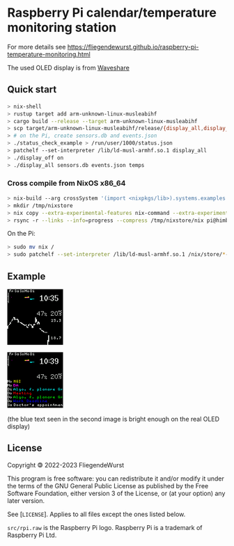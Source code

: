 # Raspberry Pi calendar/temperature monitoring station

For more details see https://fliegendewurst.github.io/raspberry-pi-temperature-monitoring.html

The used OLED display is from [Waveshare](https://www.waveshare.com/wiki/1.5inch_RGB_OLED_Module)

## Quick start

```bash
> nix-shell
> rustup target add arm-unknown-linux-musleabihf
> cargo build --release --target arm-unknown-linux-musleabihf
> scp target/arm-unknown-linux-musleabihf/release/{display_all,display_off,refresh_json,take_measurement,status_check_example} 'pi@raspberrypi:~'
> # on the Pi, create sensors.db and events.json
> ./status_check_example > /run/user/1000/status.json
> patchelf --set-interpreter /lib/ld-musl-armhf.so.1 display_all
> ./display_off on
> ./display_all sensors.db events.json temps
```

### Cross compile from NixOS x86_64

```bash
> nix-build --arg crossSystem '(import <nixpkgs/lib>).systems.examples.muslpi' -E 'with import <nixpkgs> {}; pkgsCross.muslpi.callPackage ./. { }'
> mkdir /tmp/nixstore
> nix copy --extra-experimental-features nix-command --extra-experimental-features flakes --no-check-sigs --to /tmp/nixstore $(readlink -f result)
> rsync -r --links --info=progress --compress /tmp/nixstore/nix pi@himbeere-null:~/
```

On the Pi:
```bash
> sudo mv nix /
> sudo patchelf --set-interpreter /lib/ld-musl-armhf.so.1 /nix/store/*-raspi-oled-*-infdev-*/bin/*
```

## Example

![temperature graph](./images/temps.png)

![events](./images/events.png)

(the blue text seen in the second image is bright enough on the real OLED display)

## License

Copyright 🄯 2022-2023 FliegendeWurst

This program is free software: you can redistribute it and/or modify
it under the terms of the GNU General Public License as published by
the Free Software Foundation, either version 3 of the License, or
(at your option) any later version.

See [`LICENSE`]. Applies to all files except the ones listed below.

`src/rpi.raw` is the Raspberry Pi logo. Raspberry Pi is a trademark of Raspberry Pi Ltd.

